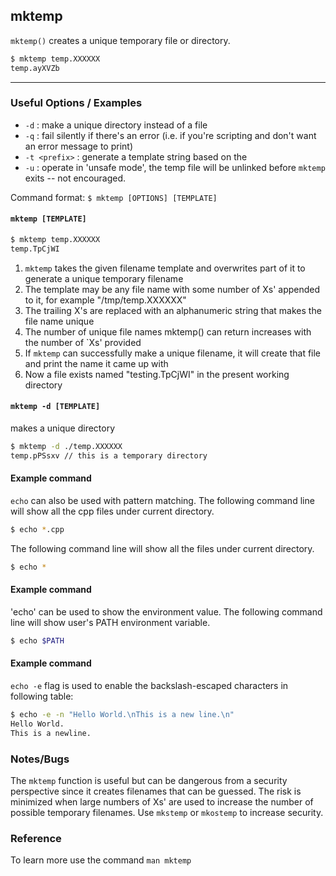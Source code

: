 
mktemp
---

`mktemp()` creates a unique temporary file or directory.

~~~ bash
$ mktemp temp.XXXXXX
temp.ayXVZb
~~~

---


### Useful Options / Examples
* `-d` : make a unique directory instead of a file 
* `-q` : fail silently if there's an error (i.e. if you're scripting and don't want an error message to print)
* `-t <prefix>` : generate a template string based on the <prefix> 
* `-u` : operate in 'unsafe mode', the temp file will be unlinked before `mktemp` exits -- not encouraged.

Command format: `$ mktemp [OPTIONS] [TEMPLATE]`

#### `mktemp [TEMPLATE]`  

~~~ bash
$ mktemp temp.XXXXXX
temp.TpCjWI
~~~

1. `mktemp` takes the given filename template and overwrites part of it to generate a unique temporary filename
2. The template may be any file name with some number of Xs' appended to it, for example "/tmp/temp.XXXXXX"
3. The trailing X's are replaced with an alphanumeric string that makes the file name unique
4. The number of unique file names mktemp() can return increases with the number of `Xs' provided
5. If `mktemp` can successfully make a unique filename, it will create that file and print the name it came up with
6. Now a file exists named "testing.TpCjWI" in the present working directory

#### `mktemp -d [TEMPLATE]`
makes a unique directory 

~~~ bash
$ mktemp -d ./temp.XXXXXX
temp.pPSsxv // this is a temporary directory

~~~

#### Example command
`echo` can also be used with pattern matching. The following command line will show all the cpp files under current directory. 

~~~ bash
$ echo *.cpp
~~~

The following command line will show all the files under current directory.

~~~ bash
$ echo *
~~~

#### Example command
'echo' can be used to show the environment value. The following command line will show user's PATH environment variable.

~~~ bash
$ echo $PATH
~~~

#### Example command
`echo -e` flag is used to enable the backslash-escaped characters in following table:

~~~ bash
$ echo -e -n "Hello World.\nThis is a new line.\n"
Hello World.
This is a newline.
~~~

### Notes/Bugs
The `mktemp` function is useful but can be dangerous from a security perspective since it
creates filenames that can be guessed. The risk is minimized when large numbers of Xs' are used to increase the
number of possible temporary filenames. Use `mkstemp` or `mkostemp`  to increase security.

### Reference
To learn more use the command `man mktemp`
